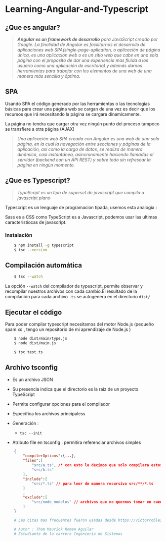 # **Learning-Angular-and-Typescript**

## **¿Que es angular?**

>***Angular es un framework de desarrollo** para JavaScript creado por Google. La finalidad de Angular es facilitarnos el desarrollo de aplicaciones web SPA(single-page-aplication, o aplicación de página única, es una aplicación web o es un sitio web que cabe en una sola página con el proposito de dar una experiencia mas fluida a los usuario como una aplicación de escritorio) y además darnos herramientas para trabajar con los elementos de una web de una manera más sencilla y óptima.*

## **SPA**

Usando SPA el código generado por las herramientas o las tecnologias básicas para crear una página web se cargan de una vez es decir que los recursos que irá necesitando la página se cargara dinamicamente.

La página no tendra que cargar otra vez ningún punto del proceso tampoco se transfiere a otra página (AJAX)

>*Una aplicación web SPA creada con Angular es una web de una sola página, en la cual la navegación entre secciones y páginas de la aplicación, así como la carga de datos, se realiza de manera dinámica, casi instantánea, asincronamente haciendo llamadas al servidor (backend con un API REST) y sobre todo sin refrescar la página en ningún momento.*

## **¿Que es Typescript?**

> *TypeScript es un tipo de superset de javascript que compila a javascript plano*

Typescript es un lenguaje de programacion tipada, usemos esta analogia :

Sass es a CSS como TypeScript es a Javascript, podemos usar las ultimas caracteristiocas de javascript.

### **Instalación**

```sh
    $ npm install -g typescript
    $ tsc --version
```

## **Compilación automática**

```sh
    $ tsc --watch
```

La opción `--watch` del compilador de typescript, permite observar y recompilar nuestros archivos con cada cambio.El resultado de la compilación para cada archivo `.ts` se autogenera en el directorio `dist/`

## **Ejecutar el código**

Para poder compilar typescript necesitamos del motor Node.js (pequeño spam xd , tengo un repositorio de mi aprendizaje de Node.js )

```sh
    $ node dist/main/type.js
    $ node dist/main.js
```

```sh
    $ tsc test.ts
```

## **Archivo tsconfig**

- Es un archivo JSON
- Su presencia indica que el directorio es la raíz de un proyecto TypeScript
- Permite configurar opciones para el compilador
- Especifica los archivos principaless

- Generación :
    - `tsc --init`

- Atributo file en tsconfig : permitira referenciar archivos simples

```json
    {
        "compilerOptions":{...},
        "files":[
            "src/a.ts", /* con esto le decimos que solo compilara estos archivos en la carpeta del outDir*/
            "src/b.ts"
        ],
        "include":[
            "src/*.ts" // para leer de manera recursiva src/**/*.ts
        ]
        ,
        "exclude":[
            "src/node_modelos" // archivos que no quermos tomar en cuenta en nuestro proyecto
        ]
    }
```

```python
    # Las citas mas frecuentes fueron usadas desde https://victorroblesweb.es y wikipedia

    # Autor : Thom Maurick Roman Aguilar
    # Estudiante de la carrera Ingenieria de Sistemas
```